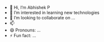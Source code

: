 - 👋 Hi, I’m Abhishek P
- 👀 I’m interested in learning new technologies
- 💞️ I’m looking to collaborate on ...
- 📫 
- 😄 Pronouns: ...
- ⚡ Fun fact: ...

<!---
abhishekgitt/abhishekgitt is a ✨ special ✨ repository because its `README.md` (this file) appears on your GitHub profile.
You can click the Preview link to take a look at your changes.
--->
